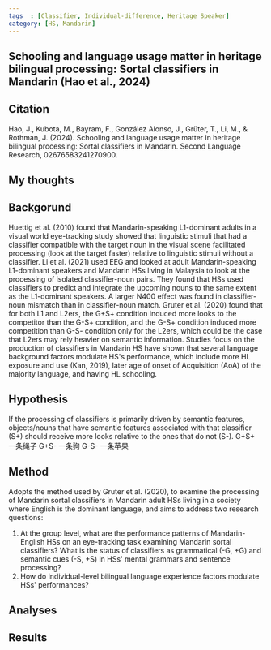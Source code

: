 ```yaml
---
tags  : [Classifier, Individual-difference, Heritage Speaker]
category: [HS, Mandarin]
---
```

## Schooling and language usage matter in heritage bilingual processing: Sortal classifiers in Mandarin (Hao et al., 2024)

## Citation 
Hao, J., Kubota, M., Bayram, F., González Alonso, J., Grüter, T., Li, M., & Rothman, J. (2024). Schooling and language usage matter in heritage bilingual processing: Sortal classifiers in Mandarin. Second Language Research, 02676583241270900.

## My thoughts

## Backgorund 
Huettig et al. (2010) found that Mandarin-speaking L1-dominant adults in a visual world eye-tracking study showed that linguistic stimuli that had a classifier compatible with the target noun in the visual scene facilitated processing (look at the target faster) relative to linguistic stimuli without a classifier. 
Li et al. (2021) used EEG and looked at adult Mandarin-speaking L1-dominant speakers and Mandarin HSs living in Malaysia to look at the processing of isolated classifier-noun pairs. They found that HSs used classifiers to predict and integrate the upcoming nouns to the same extent as the L1-dominant speakers. A larger N400 effect was found in classifier-noun mismatch than in classifier-noun match.
Gruter et al. (2020) found that for both L1 and L2ers, the G+S+ condition induced more looks to the competitor than the G-S+ condition, and the G-S+ condition induced more competition than G-S- condition only for the L2ers, which could be the case that L2ers may rely heavier on semantic information.
Studies focus on the production of classifiers in Mandarin HS have shown that several language background factors modulate HS's performance, which include more HL exposure and use (Kan, 2019), later age of onset of Acquisition (AoA) of the majority language, and having HL schooling. 

## Hypothesis 
If the processing of classifiers is primarily driven by semantic features, objects/nouns that have semantic features associated with that classifier (S+) should receive more looks relative to the ones that do not (S-).
G+S+ 一条绳子
G+S- 一条狗
G-S- 一条苹果

## Method
Adopts the method used by Gruter et al. (2020), to examine the processing of Mandarin sortal classifiers in Mandarin adult HSs living in a society where English is the dominant language, and aims to address two research questions: 
1. At the group level, what are the performance patterns of Mandarin-English HSs on an eye-tracking task examining Mandarin sortal classifiers? What is the status of classifiers as grammatical (-G, +G) and semantic cues (-S, +S) in HSs' mental grammars and sentence processing?
2. How do individual-level bilingual language experience factors modulate HSs' performances? 

## Analyses

## Results
